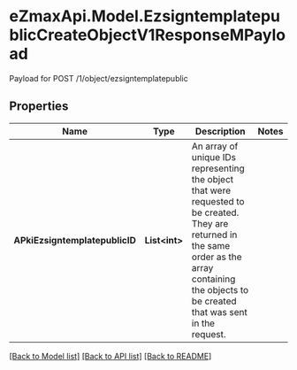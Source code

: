 # eZmaxApi.Model.EzsigntemplatepublicCreateObjectV1ResponseMPayload
Payload for POST /1/object/ezsigntemplatepublic

## Properties

Name | Type | Description | Notes
------------ | ------------- | ------------- | -------------
**APkiEzsigntemplatepublicID** | **List&lt;int&gt;** | An array of unique IDs representing the object that were requested to be created.  They are returned in the same order as the array containing the objects to be created that was sent in the request. | 

[[Back to Model list]](../README.md#documentation-for-models) [[Back to API list]](../README.md#documentation-for-api-endpoints) [[Back to README]](../README.md)

